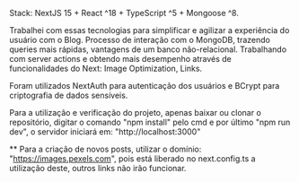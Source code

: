 Stack: NextJS 15 + React ^18 + TypeScript ^5 + Mongoose ^8.

Trabalhei com essas tecnologias para simplificar e agilizar a experiência do usuário com o Blog. Processo de interação com o MongoDB, trazendo queries mais rápidas, vantagens de um banco não-relacional. Trabalhando com server actions e obtendo mais desempenho através de funcionalidades do Next: Image Optimization, Links.

Foram utilizados NextAuth para autenticação dos usuários e BCrypt para criptografia de dados sensíveis.

Para a utilização e verificação do projeto, apenas baixar ou clonar o repositório, digitar o comando "npm install" pelo cmd e por último "npm run dev", o servidor iniciará em: "http://localhost:3000"


** Para a criação de novos posts, utilizar o domínio: "https://images.pexels.com", pois está liberado no next.config.ts a utilização deste, outros links não irão funcionar.